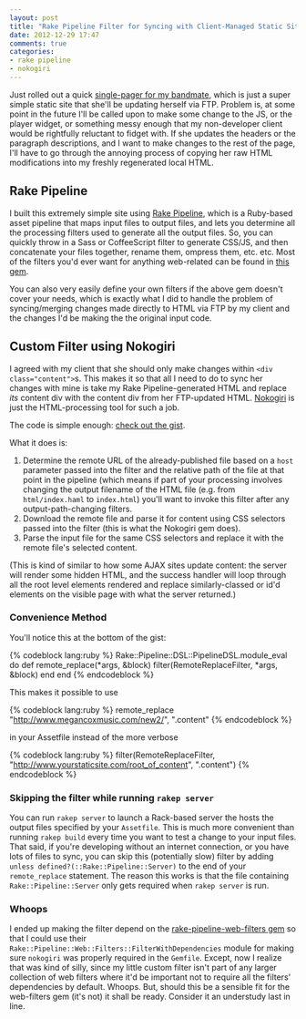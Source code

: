 ```yaml
---
layout: post
title: "Rake Pipeline Filter for Syncing with Client-Managed Static Site"
date: 2012-12-29 17:47
comments: true
categories: 
- rake pipeline
- nokogiri
---
```


Just rolled out a quick [single-pager for my bandmate](http://megancoxmusic.com/),
which is just a super simple static site that she'll be updating herself
via FTP. Problem is, at some point in the future I'll be called upon to
make some change to the JS, or the player widget, or something messy
enough that my non-developer client would be rightfully reluctant to fidget with.
If she updates the headers or the paragraph descriptions, and I want to
make changes to the rest of the page, I'll have to go through the
annoying process of copying her raw HTML modifications into my freshly
regenerated local HTML.

<!--more-->

## Rake Pipeline

I built this extremely simple site using 
[Rake Pipeline](https://github.com/livingsocial/rake-pipeline), which is
a Ruby-based asset pipeline that maps input files to output files, and
lets you determine all the processing filters used to generate all the
output files. So, you can quickly throw in a Sass or CoffeeScript
filter to generate CSS/JS, and then concatenate your files together,
rename them, ompress them, etc. etc. Most of the filters you'd ever
want for anything web-related can be found in
[this gem](https://github.com/wycats/rake-pipeline-web-filters).

You can also very easily define your own filters if the above gem
doesn't cover your needs, which is exactly what I did to handle the
problem of syncing/merging changes made directly to HTML via FTP by my client
and the changes I'd be making the the original input code. 

## Custom Filter using Nokogiri

I agreed with my client that she should only make changes within 
`<div class="content">`s. This makes it so that all I need to do to sync
her changes with mine is take my Rake Pipeline-generated HTML and
replace _its_ content div with the content div from her FTP-updated
HTML. [Nokogiri](http://nokogiri.org/) is just the HTML-processing tool
for such a job.

The code is simple enough: 
[check out the gist](https://gist.github.com/4409814).

What it does is:

1. Determine the remote URL of the already-published file based on
   a `host` parameter passed into the filter and the relative path
   of the file at that point in the pipeline (which means if part of
   your processing involves changing the output filename of the HTML
   file (e.g. from `html/index.haml` to `index.html`) you'll want to
   invoke this filter after any output-path-changing filters.
1. Download the remote file and parse it for content using CSS selectors
   passed into the filter (this is what the Nokogiri gem does).
1. Parse the input file for the same CSS selectors and replace it with
   the remote file's selected content.

(This is kind of similar to how some AJAX sites update content:
the server will render some hidden HTML, and the success handler will
loop through all the root level elements rendered and replace 
similarly-classed or id'd elements on the visible page with what the
server returned.)

### Convenience Method

You'll notice this at the bottom of the gist:

{% codeblock lang:ruby %}
Rake::Pipeline::DSL::PipelineDSL.module_eval do
  def remote_replace(*args, &block)
    filter(RemoteReplaceFilter, *args, &block)
  end
end
{% endcodeblock %}

This makes it possible to use

{% codeblock lang:ruby %}
  remote_replace "http://www.megancoxmusic.com/new2/", ".content"
{% endcodeblock %}

in your Assetfile instead of the more verbose

{% codeblock lang:ruby %}
  filter(RemoteReplaceFilter, "http://www.yourstaticsite.com/root_of_content", ".content")
{% endcodeblock %}

### Skipping the filter while running `rakep server`

You can run `rakep server` to launch a Rack-based server the hosts the
output files specified by your `Assetfile`. This is much more convenient
than running `rakep build` every time you want to test a change to your
input files. That said, if you're developing without an internet
connection, or you have lots of files to sync, you can skip this 
(potentially slow) filter
by adding `unless defined?(::Rake::Pipeline::Server)` to the end of your
`remote_replace` statement. The reason this works is that the file
containing `Rake::Pipeline::Server` only gets required when `rakep
server` is run.

### Whoops

I ended up making the filter depend on the 
[rake-pipeline-web-filters gem](https://github.com/wycats/rake-pipeline-web-filters)
so that I could use their
`Rake::Pipeline::Web::Filters::FilterWithDependencies` module for
making sure `nokogiri` was properly required in the `Gemfile`. Except,
now I realize that was kind of silly, since my little custom filter
isn't part of any larger collection of web filters where it'd be important not
to require all the filters' dependencies by default. Whoops. But, should
this be a sensible fit for the web-filters gem (it's not) it shall be
ready. Consider it an understudy last in line.



